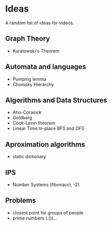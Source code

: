 # Ideas
A random list of ideas for videos.

## Graph Theory
- Kuratowski's Theorem

## Automata and languages
- Pumping lemma
- Chomsky Hierarchy

## Algorithms and Data Structures
- Aho-Corasick
- Goldberg
- Cook-Levin theorem
- Linear Time In-place BFS and DFS

## Aproximation algorithms
- static dictionary

## IPS
- Number Systems (fibonacci, -2)

## Problems
- closest point for groups of people
- prime numbers (.())...
